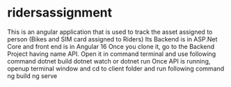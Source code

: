 # ridersassignment
This is an angular application that is used to track the asset assigned to person (Bikes and SIM card assigned to Riders)
Its Backend is in ASP.Net Core and front end is in Angular 16
Once you clone it, go to the Backend Project having name API. Open it in command terminal and use following command
dotnet build
dotnet watch or dotnet run
Once API is running, openup terminal window and cd to client folder and run following command
ng build
ng serve

